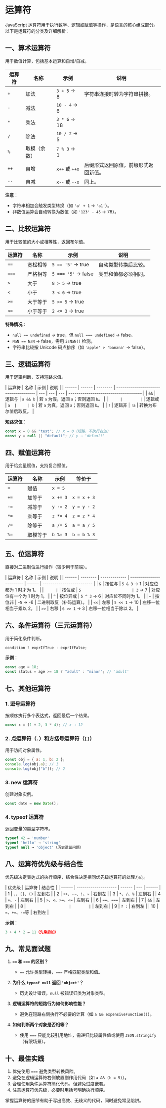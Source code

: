 # 运算符

JavaScript 运算符用于执行数学、逻辑或赋值等操作，是语言的核心组成部分。以下是运算符的分类及详细解析：

## **一、算术运算符**

用于数值计算，包括基本运算和自增/自减。

| 运算符 | 名称         | 示例           | 说明                                 |
| ------ | ------------ | -------------- | ------------------------------------ |
| `+`    | 加法         | `3 + 5` → 8    | 字符串连接时转为字符串拼接。         |
| `-`    | 减法         | `10 - 4` → 6   |                                      |
| `*`    | 乘法         | `3 * 6` → 18   |                                      |
| `/`    | 除法         | `10 / 2` → 5   |                                      |
| `%`    | 取模（余数） | `7 % 3` → 1    |                                      |
| `++`   | 自增         | `x++` 或 `++x` | 后缀形式返回原值，前缀形式返回新值。 |
| `--`   | 自减         | `x--` 或 `--x` | 同上。                               |

**注意**：

- 字符串相加会触发类型转换（如 `'a' + 1` → `'a1'`）。
- 非数值运算会自动转换为数值（如 `'123' - 45` → 78）。

## **二、比较运算符**

用于比较值的大小或相等性，返回布尔值。

| 运算符 | 名称     | 示例                | 说明                 |
| ------ | -------- | ------------------- | -------------------- |
| `==`   | 宽松相等 | `5 == '5'` → true   | 自动类型转换后比较。 |
| `===`  | 严格相等 | `5 === '5'` → false | 类型和值都必须相同。 |
| `>`    | 大于     | `8 > 5` → true      |                      |
| `<`    | 小于     | `3 < 6` → true      |                      |
| `>=`   | 大于等于 | `5 >= 5` → true     |                      |
| `<=`   | 小于等于 | `2 <= 3` → true     |                      |

**特殊情况**：

- `null == undefined` → true，但 `null === undefined` → false。
- `NaN == NaN` → false，需用 `isNaN()` 检测。
- 字符串比较按 Unicode 码点排序（如 `'apple' > 'banana'` → false）。

## **三、逻辑运算符**

用于逻辑判断，支持短路求值。

| 运算符 | 名称   | 示例     | 说明                                  |
| ------ | ------ | -------- | ------------------------------------- | --- | --- | --- | ------------------------------------- |
| `&&`   | 逻辑与 | `a && b` | 若 `a` 为假，返回 `a`；否则返回 `b`。 |
| `      |        | `        | 逻辑或                                | `a  |     | b`  | 若 `a` 为真，返回 `a`；否则返回 `b`。 |
| `!`    | 逻辑非 | `!a`     | 转换为布尔值后取反。                  |

**短路求值**：

```javascript
const x = 0 && "test"; // x → 0（短路，不执行右边）
const y = null || "default"; // y → 'default'
```

## **四、赋值运算符**

用于给变量赋值，支持复合赋值。

| 运算符 | 名称     | 示例     | 等价于      |
| ------ | -------- | -------- | ----------- |
| `=`    | 赋值     | `x = 5`  |             |
| `+=`   | 加等于   | `x += 3` | `x = x + 3` |
| `-=`   | 减等于   | `y -= 2` | `y = y - 2` |
| `*=`   | 乘等于   | `z *= 4` | `z = z * 4` |
| `/=`   | 除等于   | `a /= 5` | `a = a / 5` |
| `%=`   | 取模等于 | `b %= 3` | `b = b % 3` |

## **五、位运算符**

直接对二进制位进行操作（较少用于前端）。

| 运算符 | 名称     | 示例          | 说明                     |
| ------ | -------- | ------------- | ------------------------ | ------ | ------------------------- |
| `&`    | 按位与   | `5 & 3` → 1   | 对应位都为 1 时才为 1。  |
| `      | `        | 按位或        | `5                       | 3` → 7 | 对应位有一个为 1 时为 1。 |
| `^`    | 按位异或 | `5 ^ 3` → 6   | 对应位不同时为 1。       |
| `~`    | 按位非   | `~5` → -6     | 二进制取反（补码运算）。 |
| `<<`   | 左移     | `5 << 1` → 10 | 左移一位相当于乘以 2。   |
| `>>`   | 右移     | `6 >> 1` → 3  | 右移一位相当于除以 2。   |

## **六、条件运算符（三元运算符）**

用于简化条件判断。

```javascript
condition ? exprIfTrue : exprIfFalse;
```

**示例**：

```javascript
const age = 18;
const status = age >= 18 ? "adult" : "minor"; // 'adult'
```

## **七、其他运算符**

### 1. **逗号运算符**

按顺序执行多个表达式，返回最后一个结果。

```javascript
const x = (1 + 2, 3 * 4); // x → 12
```

### 2. **点运算符（`.`）和方括号运算符（`[]`）**

用于访问对象属性。

```javascript
const obj = { a: 1, b: 2 };
console.log(obj.a); // 1
console.log(obj["b"]); // 2
```

### 3. **new 运算符**

创建对象实例。

```javascript
const date = new Date();
```

### 4. **typeof 运算符**

返回变量的类型字符串。

```javascript
typeof 42 → 'number'
typeof 'hello' → 'string'
typeof null → 'object'（历史遗留问题）
```

## **八、运算符优先级与结合性**

优先级决定表达式的执行顺序，结合性决定相同优先级运算符的处理方向。

| 优先级 | 运算符               | 结合性 |
| ------ | -------------------- | ------ | --- | ------ |
| 1      | `.`、`[]`、`()`      | 左到右 |
| 2      | `++`、`--`、`!`、`~` | 右到左 |
| 3      | `*`、`/`、`%`        | 左到右 |
| 4      | `+`、`-`             | 左到右 |
| 5      | `>`、`<`、`>=`、`<=` | 左到右 |
| 6      | `==`、`===`          | 左到右 |
| 7      | `&&`                 | 左到右 |
| 8      | `                    |        | `   | 左到右 |
| 9      | `? :`                | 右到左 |
| 10     | `=`、`+=`、`-=`等    | 右到左 |

**示例**：

```javascript
3 + 4 * 2 → 11（先乘后加）
```

## **九、常见面试题**

1. **`==` 和 `===` 的区别？**

   - `==` 允许类型转换，`===` 严格匹配类型和值。

2. **为什么 `typeof null` 返回 `'object'`？**

   - 历史设计错误，`null` 被错误归类为对象类型。

3. **逻辑运算符的短路行为如何影响性能？**

   - 避免在短路右侧执行不必要的计算（如 `a && expensiveFunction()`）。

4. **如何判断两个对象是否相等？**
   - 使用 `===` 只能比较引用地址，需递归比较属性值或使用 `JSON.stringify`（有限场景）。

## **十、最佳实践**

1. 优先使用 `===` 避免类型转换风险。
2. 避免在逻辑运算符右侧放置副作用代码（如 `a && (b = 5)`）。
3. 合理使用条件运算符简化代码，但避免过度嵌套。
4. 注意运算符优先级，必要时用括号明确执行顺序。

掌握运算符的细节有助于写出高效、无歧义的代码，同时避免常见陷阱。

